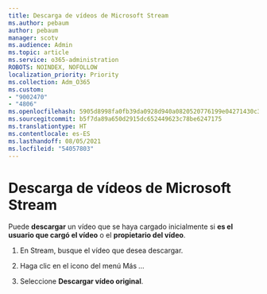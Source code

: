 ```yaml
---
title: Descarga de vídeos de Microsoft Stream
ms.author: pebaum
author: pebaum
manager: scotv
ms.audience: Admin
ms.topic: article
ms.service: o365-administration
ROBOTS: NOINDEX, NOFOLLOW
localization_priority: Priority
ms.collection: Adm_O365
ms.custom:
- "9002470"
- "4806"
ms.openlocfilehash: 5905d8998fa0fb39da0928d940a0820520776199e04271430c36d3f7c1cd92fc
ms.sourcegitcommit: b5f7da89a650d2915dc652449623c78be6247175
ms.translationtype: HT
ms.contentlocale: es-ES
ms.lasthandoff: 08/05/2021
ms.locfileid: "54057803"
---
```

# <a name="download-microsoft-stream-videos"></a>Descarga de vídeos de Microsoft Stream

Puede **descargar** un vídeo que se haya cargado inicialmente si **es el usuario que cargó el vídeo** o el **propietario del vídeo**.

1. En Stream, busque el vídeo que desea descargar.

2. Haga clic en el icono del menú Más *...*

3. Seleccione **Descargar vídeo original**.
